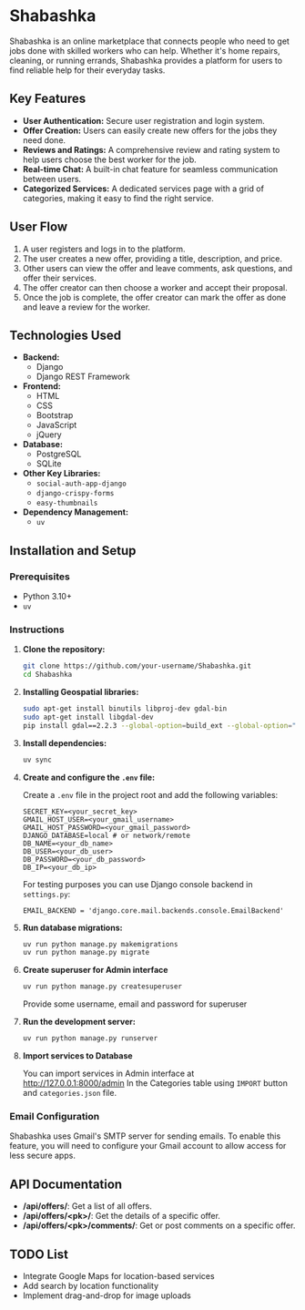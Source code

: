 # Shabashka

Shabashka is an online marketplace that connects people who need to get jobs done with skilled workers who can help. Whether it's home repairs, cleaning, or running errands, Shabashka provides a platform for users to find reliable help for their everyday tasks.

## Key Features

*   **User Authentication:** Secure user registration and login system.
*   **Offer Creation:** Users can easily create new offers for the jobs they need done.
*   **Reviews and Ratings:** A comprehensive review and rating system to help users choose the best worker for the job.
*   **Real-time Chat:** A built-in chat feature for seamless communication between users.
*   **Categorized Services:** A dedicated services page with a grid of categories, making it easy to find the right service.

## User Flow

1.  A user registers and logs in to the platform.
2.  The user creates a new offer, providing a title, description, and price.
3.  Other users can view the offer and leave comments, ask questions, and offer their services.
4.  The offer creator can then choose a worker and accept their proposal.
5.  Once the job is complete, the offer creator can mark the offer as done and leave a review for the worker.

## Technologies Used

*   **Backend:**
    *   Django
    *   Django REST Framework
*   **Frontend:**
    *   HTML
    *   CSS
    *   Bootstrap
    *   JavaScript
    *   jQuery
*   **Database:**
    *   PostgreSQL
    *   SQLite
*   **Other Key Libraries:**
    *   `social-auth-app-django`
    *   `django-crispy-forms`
    *   `easy-thumbnails`
*   **Dependency Management:**
    *   `uv`

## Installation and Setup

### Prerequisites

*   Python 3.10+
*   `uv`

### Instructions

1.  **Clone the repository:**

    ```bash
    git clone https://github.com/your-username/Shabashka.git
    cd Shabashka
    ```

2.  **Installing Geospatial libraries:**

    ```bash
    sudo apt-get install binutils libproj-dev gdal-bin
    sudo apt-get install libgdal-dev
    pip install gdal==2.2.3 --global-option=build_ext --global-option="-I/usr/include/gdal/"
    ```

3.  **Install dependencies:**

    ```bash
    uv sync
    ```

4.  **Create and configure the `.env` file:**

    Create a `.env` file in the project root and add the following variables:

    ```
    SECRET_KEY=<your_secret_key>
    GMAIL_HOST_USER=<your_gmail_username>
    GMAIL_HOST_PASSWORD=<your_gmail_password>
    DJANGO_DATABASE=local # or network/remote
    DB_NAME=<your_db_name>
    DB_USER=<your_db_user>
    DB_PASSWORD=<your_db_password>
    DB_IP=<your_db_ip>
    ```
    
    For testing purposes you can use Django console backend in `settings.py`:

    ```
    EMAIL_BACKEND = 'django.core.mail.backends.console.EmailBackend'
    ```
    

5.  **Run database migrations:**

    ```bash
    uv run python manage.py makemigrations
    uv run python manage.py migrate
    ```

6. **Create superuser for Admin interface**
    
   ```bash
   uv run python manage.py createsuperuser
   ```
   Provide some username, email and password for superuser


7. **Run the development server:**

    ```bash
    uv run python manage.py runserver
    ```
8. **Import services to Database**
    
    You can import services in Admin interface at http://127.0.0.1:8000/admin
    In the Categories table using `IMPORT` button and `categories.json` file.

### Email Configuration

Shabashka uses Gmail's SMTP server for sending emails. To enable this feature, you will need to configure your Gmail account to allow access for less secure apps.

## API Documentation

*   **/api/offers/**: Get a list of all offers.
*   **/api/offers/&lt;pk&gt;/**: Get the details of a specific offer.
*   **/api/offers/&lt;pk&gt;/comments/**: Get or post comments on a specific offer.

## TODO List

*   Integrate Google Maps for location-based services
*   Add search by location functionality
*   Implement drag-and-drop for image uploads